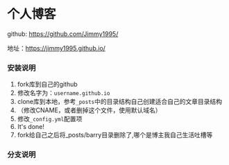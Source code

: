 # 个人博客

github: https://github.com/Jimmy1995/

地址：https://jimmy1995.github.io/

### 安装说明

1. fork库到自己的github
2. 修改名字为：`username.github.io`
3. clone库到本地，参考`_posts`中的目录结构自己创建适合自己的文章目录结构
4. （修改CNAME，或者删掉这个文件，使用默认域名）
5. 修改`_config.yml`配置项
6. It's done!
7. fork给自己之后将_posts/barry目录删除了,哪个是博主我自己生活吐槽等

### 分支说明